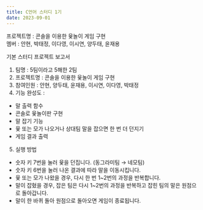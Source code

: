 ```yaml
---
title: C언어 스터디 1기
date: 2023-09-01
---
```


프로젝트명 : 콘솔을 이용한 윷놀이 게임 구현<br>
멤버 : 안현, 박태정, 이다영, 이시연, 양두태, 윤재용<br>

<!--more-->
기본 스터디 프로젝트 보고서

1. 팀명 : 5팀이라고 5해한 2팀
2. 프로젝트명 : 콘솔을 이용한 윷놀이 게임 구현
3. 참여인원 : 안현, 양두태, 윤재용, 이시연, 이다영, 박태정
4. 기능 완성도 :
  - 말 출력 함수 
  - 콘솔로 윷놀이판 구현 
  - 말 잡기 기능 
  - 윷 또는 모가 나오거나 상대팀 말을 잡으면 한 번 더 던지기 
  - 게임 결과 출력 
5. 실행 방법
  - 숫자 키 7번을 눌러 윷을 던집니다. (동그라미팀 → 네모팀)
  - 숫자 키 6번을 눌러 나온 결과에 따라 말을 이동시킵니다. 
  - 윷 또는 모가 나왔을 경우, 다시 한 번 1~2번의 과정을 반복합니다.
  - 말이 잡혔을 경우, 잡은 팀은 다시 1~2번의 과정을 반복하고 잡힌 팀의 말은 원점으로 돌아갑니다.
  - 말이 한 바퀴 돌아 원점으로 돌아오면 게임이 종료됩니다.